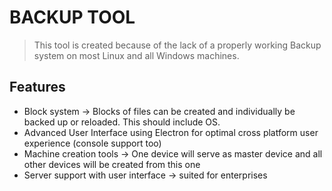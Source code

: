 # BACKUP TOOL
>This tool is created because of the lack of a properly working
>Backup system on most Linux and all Windows machines.

## Features
* Block system -> Blocks of files can be created and individually be backed up or reloaded. This should include OS.
* Advanced User Interface using Electron for optimal cross platform user experience (console support too)
* Machine creation tools -> One device will serve as master device and all other devices will be created from this one
* Server support with user interface -> suited for enterprises
